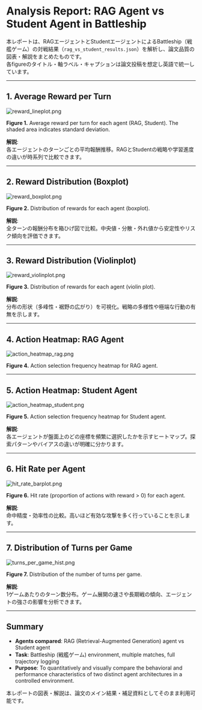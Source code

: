 # Analysis Report: RAG Agent vs Student Agent in Battleship

本レポートは、RAGエージェントとStudentエージェントによるBattleship（戦艦ゲーム）の対戦結果（`rag_vs_student_results.json`）を解析し、論文品質の図表・解説をまとめたものです。  
各figureのタイトル・軸ラベル・キャプションは論文投稿を想定し英語で統一しています。

---

## 1. Average Reward per Turn

![reward_lineplot.png](./reward_lineplot.png)

**Figure 1.** Average reward per turn for each agent (RAG, Student). The shaded area indicates standard deviation.

**解説**:  
各エージェントのターンごとの平均報酬推移。RAGとStudentの戦略や学習進度の違いが時系列で比較できます。

---

## 2. Reward Distribution (Boxplot)

![reward_boxplot.png](./reward_boxplot.png)

**Figure 2.** Distribution of rewards for each agent (boxplot).

**解説**:  
全ターンの報酬分布を箱ひげ図で比較。中央値・分散・外れ値から安定性やリスク傾向を評価できます。

---

## 3. Reward Distribution (Violinplot)

![reward_violinplot.png](./reward_violinplot.png)

**Figure 3.** Distribution of rewards for each agent (violin plot).

**解説**:  
分布の形状（多峰性・裾野の広がり）を可視化。戦略の多様性や極端な行動の有無を示します。

---

## 4. Action Heatmap: RAG Agent

![action_heatmap_rag.png](./action_heatmap_rag.png)

**Figure 4.** Action selection frequency heatmap for RAG agent.

---

## 5. Action Heatmap: Student Agent

![action_heatmap_student.png](./action_heatmap_student.png)

**Figure 5.** Action selection frequency heatmap for Student agent.

**解説**:  
各エージェントが盤面上のどの座標を頻繁に選択したかを示すヒートマップ。探索パターンやバイアスの違いが明確に分かります。

---

## 6. Hit Rate per Agent

![hit_rate_barplot.png](./hit_rate_barplot.png)

**Figure 6.** Hit rate (proportion of actions with reward > 0) for each agent.

**解説**:  
命中精度・効率性の比較。高いほど有効な攻撃を多く行っていることを示します。

---

## 7. Distribution of Turns per Game

![turns_per_game_hist.png](./turns_per_game_hist.png)

**Figure 7.** Distribution of the number of turns per game.

**解説**:  
1ゲームあたりのターン数分布。ゲーム展開の速さや長期戦の傾向、エージェントの強さの影響を分析できます。

---

## Summary

- **Agents compared**: RAG (Retrieval-Augmented Generation) agent vs Student agent
- **Task**: Battleship (戦艦ゲーム) environment, multiple matches, full trajectory logging
- **Purpose**: To quantitatively and visually compare the behavioral and performance characteristics of two distinct agent architectures in a controlled environment.

本レポートの図表・解説は、論文のメイン結果・補足資料としてそのまま利用可能です。
